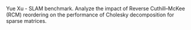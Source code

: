 Yue Xu - SLAM benchmark. Analyze the impact of Reverse Cuthill–McKee (RCM) reordering on the performance of Cholesky decomposition for sparse matrices.
